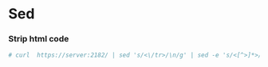 # Sed

### Strip html code

``` bash
# curl  https://server:2182/ | sed 's/<\/tr>/\n/g' | sed -e 's/<[^>]*>/,/g' | awk '{FS=","}{printf "%-30s %-10s \n", $4, $8}'
```
